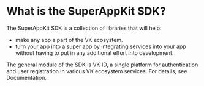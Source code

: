 # What is the SuperAppKit SDK?

The SuperAppKit SDK is a collection of libraries that will help:

- make any app a part of the VK ecosystem.
- turn your app into a super app by integrating services into your app without having to put in any additional effort into development.

The general module of the SDK is VK ID, a single platform for authentication and user registration in various VK ecosystem services.
For details, see Documentation.
